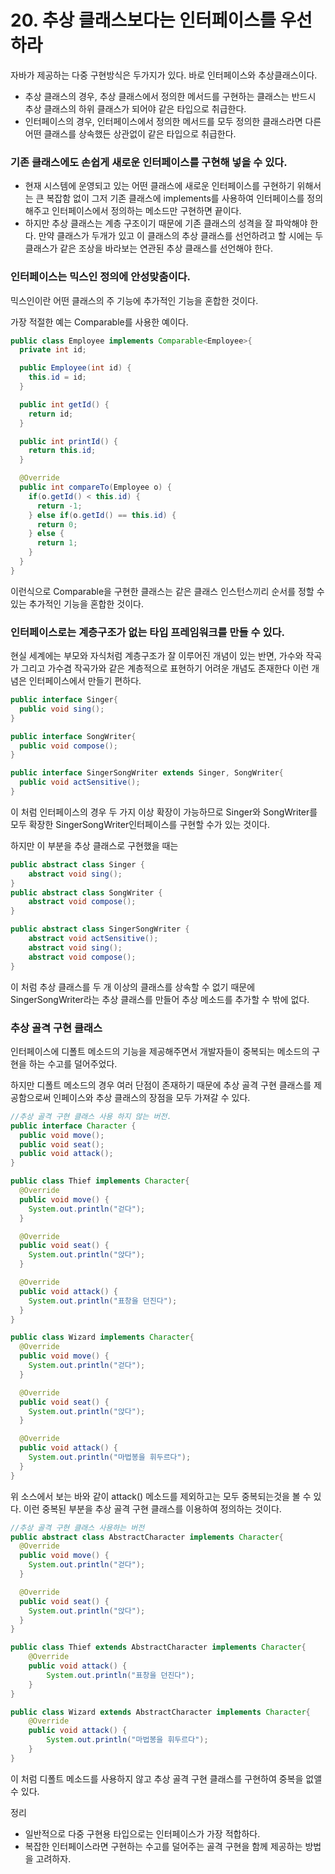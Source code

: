 # 20. 추상 클래스보다는 인터페이스를 우선하라

자바가 제공하는 다중 구현방식은 두가지가 있다. 바로 인터페이스와 추상클래스이다.

- 추상 클래스의 경우, 추상 클래스에서 정의한 메서드를 구현하는 클래스는 반드시 추상 클래스의 하위 클래스가 되어야 같은 타입으로 취급한다.
- 인터페이스의 경우, 인터페이스에서 정의한 메서드를 모두 정의한 클래스라면 다른 어떤 클래스를 상속했든 상관없이 같은 타입으로 취급한다.



### 기존 클래스에도 손쉽게 새로운 인터페이스를 구현해 넣을 수 있다.

- 현재 시스템에 운영되고 있는 어떤 클래스에 새로운 인터페이스를 구현하기 위해서는 큰 복잡함 없이 그저 기존 클래스에 implements를 사용하여 인터페이스를 정의해주고 인터페이스에서 정의하는 메소드만 구현하면 끝이다.
- 하지만 추상 클래스는 계층 구조이기 때문에 기존 클래스의 성격을 잘 파악해야 한다. 만약 클래스가 두개가 있고 이 클래스의 추상 클래스를 선언하려고 할 시에는 두 클래스가 같은 조상을 바라보는 연관된 추상 클래스를 선언해야 한다.



### 인터페이스는 믹스인 정의에 안성맞춤이다.

믹스인이란 어떤 클래스의 주 기능에 추가적인 기능을 혼합한 것이다.

가장 적절한 예는 Comparable를 사용한 예이다.

```java
public class Employee implements Comparable<Employee>{
  private int id;

  public Employee(int id) {
    this.id = id;
  }

  public int getId() {
    return id;
  }

  public int printId() {
    return this.id;
  }

  @Override
  public int compareTo(Employee o) {
    if(o.getId() < this.id) {
      return -1;
    } else if(o.getId() == this.id) {
      return 0;
    } else {
      return 1;
    }
  }
}
```

이런식으로 Comparable을 구현한 클래스는 같은 클래스 인스턴스끼리 순서를 정할 수 있는 추가적인 기능을 혼합한 것이다.



### 인터페이스로는 계층구조가 없는 타입 프레임워크를 만들 수 있다.

현실 세계에는 부모와 자식처럼 계층구조가 잘 이루어진 개념이 있는 반면, 가수와 작곡가 그리고 가수겸 작곡가와 같은 계층적으로 표현하기 어려운 개념도 존재한다 이런 개념은 인터페이스에서 만들기 편하다.

```java
public interface Singer{
  public void sing();
}

public interface SongWriter{
  public void compose();
}

public interface SingerSongWriter extends Singer, SongWriter{
  public void actSensitive();
}
```

이 처럼 인터페이스의 경우 두 가지 이상 확장이 가능하므로 Singer와 SongWriter를 모두 확장한 SingerSongWriter인터페이스를 구현할 수가 있는 것이다.

하지만 이 부분을 추상 클래스로 구현했을 때는

```java
public abstract class Singer {
    abstract void sing();
}
public abstract class SongWriter {
    abstract void compose();
}

public abstract class SingerSongWriter {
    abstract void actSensitive();
    abstract void sing();
    abstract void compose();
}
```

이 처럼 추상 클래스를 두 개 이상의 클래스를 상속할 수 없기 때문에 SingerSongWriter라는 추상 클래스를 만들어 추상 메소드를 추가할 수 밖에 없다.



### 추상 골격 구현 클래스

인터페이스에 디폴트 메소드의 기능을 제공해주면서 개발자들이 중복되는 메소드의 구현을 하는 수고를 덜어주었다.

하지만 디폴트 메소드의 경우 여러 단점이 존재하기 때문에 추상 골격 구현 클래스를 제공함으로써 인페이스와 추상 클래스의 장점을 모두 가져갈 수 있다.


```java
//추상 골격 구현 클래스 사용 하지 않는 버전.
public interface Character {
  public void move();
  public void seat();
  public void attack();
}

public class Thief implements Character{
  @Override
  public void move() {
    System.out.println("걷다");
  }

  @Override
  public void seat() {
    System.out.println("앉다");
  }

  @Override
  public void attack() {
    System.out.println("표창을 던진다");
  }    
}

public class Wizard implements Character{
  @Override
  public void move() {
    System.out.println("걷다");
  }

  @Override
  public void seat() {
    System.out.println("앉다");
  }

  @Override
  public void attack() {
    System.out.println("마법봉을 휘두르다");
  }
}

```

위 소스에서 보는 바와 같이 attack() 메소드를 제외하고는 모두 중복되는것을 볼 수 있다. 이런 중복된 부분을 추상 골격 구현 클래스를 이용하여 정의하는 것이다.

```java
//추상 골격 구현 클래스 사용하는 버전
public abstract class AbstractCharacter implements Character{
  @Override
  public void move() {
    System.out.println("걷다");
  }

  @Override
  public void seat() {
    System.out.println("앉다");
  }
}

public class Thief extends AbstractCharacter implements Character{
    @Override
    public void attack() {
        System.out.println("표창을 던진다");
    }
}

public class Wizard extends AbstractCharacter implements Character{
    @Override
    public void attack() {
        System.out.println("마법봉을 휘두르다");
    }
}
```

이 처럼 디폴트 메소드를 사용하지 않고 추상 골격 구현 클래스를 구현하여 중복을 없앨 수 있다.



정리

- 일반적으로 다중 구현용 타입으로는 인터페이스가 가장 적합하다.
- 복잡한 인터페이스라면 구현하는 수고를 덜어주는 골격 구현을 함께 제공하는 방법을 고려하자.



























